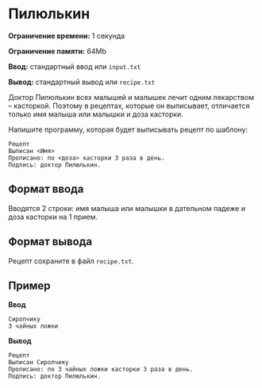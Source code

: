 # Пилюлькин

**Ограничение времени:** 1 секунда

**Ограничение памяти:** 64Mb

**Ввод:** стандартный ввод или `input.txt`

**Вывод:** стандартный вывод или `recipe.txt`

Доктор Пилюлькин всех малышей и малышек лечит одним лекарством – касторкой. Поэтому в рецептах, которые он выписывает, отличается только имя малыша или малышки и доза касторки.

Напишите программу, которая будет выписывать рецепт по шаблону:

```
Рецепт
Выписан <Имя>
Прописано: по <доза> касторки 3 раза в день.
Подпись: доктор Пилюлькин.
```

## Формат ввода

Вводятся 2 строки: имя малыша или малышки в дательном падеже и доза касторки на 1 прием.

## Формат вывода

Рецепт сохраните в файл `recipe.txt`.

## Пример

**Ввод**
```
Сиропчику
3 чайных ложки
```

**Вывод**
```
Рецепт
Выписан Сиропчику
Прописано: по 3 чайных ложки касторки 3 раза в день.
Подпись: доктор Пилюлькин.